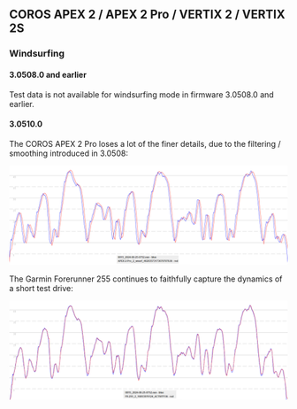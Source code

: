 ## COROS APEX 2 / APEX 2 Pro / VERTIX 2 / VERTIX 2S

### Windsurfing

#### 3.0508.0 and earlier

Test data is not available for windsurfing mode in firmware 3.0508.0 and earlier.



#### 3.0510.0

The COROS APEX 2 Pro loses a lot of the finer details, due to the filtering / smoothing introduced in 3.0508:

![v-3-0510-0-apex-2-pro-wsurf](img/v-3-0510-0-apex-2-pro-wsurf.png)

The Garmin Forerunner 255 continues to faithfully capture the dynamics of a short test drive:

![v-3-0510-0-fr-255-wsurf](img/v-3-0510-0-fr-255-wsurf.png)

